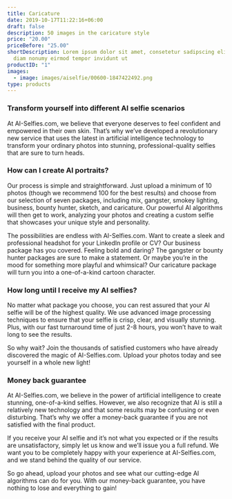 ```yaml
---
title: Caricature
date: 2019-10-17T11:22:16+06:00
draft: false
description: 50 images in the caricature style
price: "20.00"
priceBefore: "25.00"
shortDescription: Lorem ipsum dolor sit amet, consetetur sadipscing elitr, sed
  diam nonumy eirmod tempor invidunt ut
productID: "1"
images:
  - image: images/aiselfie/00600-1847422492.png
type: products
---
```

### Transform yourself into different AI selfie scenarios

At AI-Selfies.com, we believe that everyone deserves to feel confident and empowered in their own skin. That’s why we’ve developed a revolutionary new service that uses the latest in artificial intelligence technology to transform your ordinary photos into stunning, professional-quality selfies that are sure to turn heads.

### How can I create AI portraits?

Our process is simple and straightforward. Just upload a minimum of 10 photos (though we recommend 100 for the best results) and choose from our selection of seven packages, including mix, gangster, smokey lighting, business, bounty hunter, sketch, and caricature. Our powerful AI algorithms will then get to work, analyzing your photos and creating a custom selfie that showcases your unique style and personality.

The possibilities are endless with AI-Selfies.com. Want to create a sleek and professional headshot for your LinkedIn profile or CV? Our business package has you covered. Feeling bold and daring? The gangster or bounty hunter packages are sure to make a statement. Or maybe you’re in the mood for something more playful and whimsical? Our caricature package will turn you into a one-of-a-kind cartoon character.

### How long until I receive my AI selfies?

No matter what package you choose, you can rest assured that your AI selfie will be of the highest quality. We use advanced image processing techniques to ensure that your selfie is crisp, clear, and visually stunning. Plus, with our fast turnaround time of just 2-8 hours, you won’t have to wait long to see the results.

So why wait? Join the thousands of satisfied customers who have already discovered the magic of AI-Selfies.com. Upload your photos today and see yourself in a whole new light!

### **Money back guarantee**

At AI-Selfies.com, we believe in the power of artificial intelligence to create stunning, one-of-a-kind selfies. However, we also recognize that AI is still a relatively new technology and that some results may be confusing or even disturbing. That’s why we offer a money-back guarantee if you are not satisfied with the final product.

If you receive your AI selfie and it’s not what you expected or if the results are unsatisfactory, simply let us know and we’ll issue you a full refund. We want you to be completely happy with your experience at AI-Selfies.com, and we stand behind the quality of our service.

So go ahead, upload your photos and see what our cutting-edge AI algorithms can do for you. With our money-back guarantee, you have nothing to lose and everything to gain!